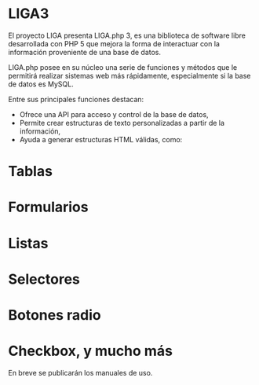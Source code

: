 LIGA3
==============

El proyecto LIGA presenta LIGA.php 3, es una biblioteca de software libre desarrollada con PHP 5 que mejora la forma de interactuar con la información proveniente de una base de datos.

LIGA.php posee en su núcleo una serie de funciones y métodos que le permitirá realizar sistemas web más rápidamente, especialmente si la base de datos es MySQL.

Entre sus principales funciones destacan:

  * Ofrece una API para acceso y control de la base de datos,
  * Permite crear estructuras de texto personalizadas a partir de la información,
  * Ayuda a generar estructuras HTML válidas, como:
  # Tablas
  # Formularios
  # Listas
  # Selectores
  # Botones radio
  # Checkbox, y mucho más

En breve se publicarán los manuales de uso.
